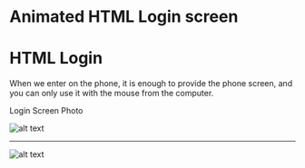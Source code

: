 # Animated HTML Login screen
# HTML Login
When we enter on the phone, it is enough to provide the phone screen, and you can only use it with the mouse from the computer.


Login Screen Photo


![alt text]()


---------------------------------------------


![alt text]()

